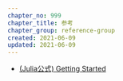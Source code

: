 ```yaml
---
chapter_no: 999
chapter_title: 参考
chapter_group: reference-group
created: 2021-06-09
updated: 2021-06-09
---
```

- [(Julia公式) Getting Started](https://docs.julialang.org/en/v1/manual/getting-started/)